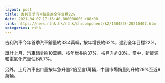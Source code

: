 ```yaml
---
layout: post
title: 吉利首季汽車銷量達全年目標22%
date: 2021-04-07 17:16:40.000000000 +08:00
link: https://news.rthk.hk/rthk/ch/component/k2/1584598-20210407.htm
categories: rthk
---
```


吉利汽車今年首季汽車銷量約33.4萬輛，按年增長約62%，達到全年目標22%。

單計上月，汽車銷量逾10萬輛，按年增長約37%，按月升約30%。當中，新能源和電氣化汽車佔約5.7%。

另外，上月汽車出口量按年急升逾2倍至逾1萬輛，中國市場銷量則升約29%至近9萬輛。
